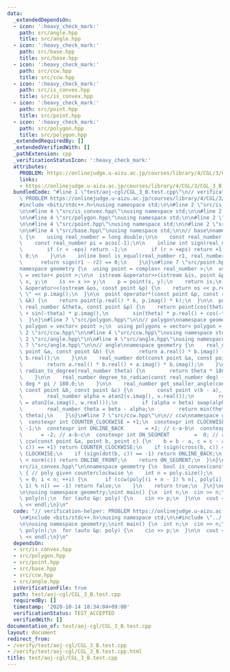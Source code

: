 ```yaml
---
data:
  _extendedDependsOn:
  - icon: ':heavy_check_mark:'
    path: src/angle.hpp
    title: src/angle.hpp
  - icon: ':heavy_check_mark:'
    path: src/base.hpp
    title: src/base.hpp
  - icon: ':heavy_check_mark:'
    path: src/ccw.hpp
    title: src/ccw.hpp
  - icon: ':heavy_check_mark:'
    path: src/is_convex.hpp
    title: src/is_convex.hpp
  - icon: ':heavy_check_mark:'
    path: src/point.hpp
    title: src/point.hpp
  - icon: ':heavy_check_mark:'
    path: src/polygon.hpp
    title: src/polygon.hpp
  _extendedRequiredBy: []
  _extendedVerifiedWith: []
  _pathExtension: cpp
  _verificationStatusIcon: ':heavy_check_mark:'
  attributes:
    PROBLEM: https://onlinejudge.u-aizu.ac.jp/courses/library/4/CGL/3/CGL_3_B
    links:
    - https://onlinejudge.u-aizu.ac.jp/courses/library/4/CGL/3/CGL_3_B
  bundledCode: "#line 1 \"test/aoj-cgl/CGL_3_B.test.cpp\"\n// verification-helper:\
    \ PROBLEM https://onlinejudge.u-aizu.ac.jp/courses/library/4/CGL/3/CGL_3_B\n\n\
    #include <bits/stdc++.h>\nusing namespace std;\n\n#line 2 \"src/is_convex.hpp\"\
    \n\n#line 4 \"src/is_convex.hpp\"\nusing namespace std;\n\n#line 2 \"src/polygon.hpp\"\
    \n\n#line 4 \"src/polygon.hpp\"\nusing namespace std;\n\n#line 2 \"src/point.hpp\"\
    \n\n#line 4 \"src/point.hpp\"\nusing namespace std;\n\n#line 2 \"src/base.hpp\"\
    \n\n#line 4 \"src/base.hpp\"\nusing namespace std;\n\n// base\nnamespace geometry\
    \ {\n    using real_number = long double;\n\n    const real_number eps = 1e-8;\n\
    \    const real_number pi = acos(-1);\n\n    inline int sign(real_number r) {\n\
    \        if (r < -eps) return -1;\n        if (r > +eps) return +1;\n        return\
    \ 0;\n    }\n\n    inline bool is_equal(real_number r1, real_number r2) {\n  \
    \      return sign(r1 - r2) == 0;\n    }\n}\n#line 7 \"src/point.hpp\"\n\n// point\n\
    namespace geometry {\n  using point = complex< real_number >;\n  using points\
    \ = vector< point >;\n\n  istream &operator>>(istream &is, point &p) {\n    real_number\
    \ x, y;\n    is >> x >> y;\n    p = point(x, y);\n    return is;\n  }\n\n  ostream\
    \ &operator<<(ostream &os, const point &p) {\n    return os << p.real() << \"\
    \ \" << p.imag();\n  }\n\n  point operator*(const point &p, const real_number\
    \ &k) {\n    return point(p.real() * k, p.imag() * k);\n  }\n\n  point rotate(const\
    \ real_number &theta, const point &p) {\n    return point(cos(theta) * p.real()\
    \ + sin(-theta) * p.imag(),\n        sin(theta) * p.real() + cos(-theta) * p.imag());\n\
    \  }\n}\n#line 7 \"src/polygon.hpp\"\n\n// polygon\nnamespace geometry {\n  using\
    \ polygon = vector< point >;\n  using polygons = vector< polygon >;\n}\n#line\
    \ 2 \"src/ccw.hpp\"\n\n#line 4 \"src/ccw.hpp\"\nusing namespace std;\n\n#line\
    \ 2 \"src/angle.hpp\"\n\n#line 4 \"src/angle.hpp\"\nusing namespace std;\n\n#line\
    \ 7 \"src/angle.hpp\"\n\n// angle\nnamespace geometry {\n    real_number cross(const\
    \ point &a, const point &b) {\n        return a.real() * b.imag() - a.imag() *\
    \ b.real();\n    }\n\n    real_number dot(const point &a, const point &b) {\n\
    \        return a.real() * b.real() + a.imag() * b.imag();\n    }\n\n    real_number\
    \ radian_to_degree(real_number theta) {\n        return theta * 180.0 / pi;\n\
    \    }\n\n    real_number degree_to_radian(const real_number deg) {\n        return\
    \ deg * pi / 180.0;\n    }\n\n    real_number get_smaller_angle(const point &a,\
    \ const point &b, const point &c) {\n        const point v(b - a), w(c - b);\n\
    \        real_number alpha = atan2(v.imag(), v.real());\n        real_number beta\
    \ = atan2(w.imag(), w.real());\n        if (alpha > beta) swap(alpha, beta);\n\
    \        real_number theta = beta - alpha;\n        return min(theta, 2 * pi -\
    \ theta);\n    }\n}\n#line 7 \"src/ccw.hpp\"\n\n// ccw\nnamespace geometry {\n\
    \  constexpr int COUNTER_CLOCKWISE = +1;\n  constexpr int CLOCKWISE         =\
    \ -1;\n  constexpr int ONLINE_BACK       = +2; // c-a-b\n  constexpr int ONLINE_FRONT\
    \      = -2; // a-b-c\n  constexpr int ON_SEGMENT        =  0; // a-c-b\n  int\
    \ ccw(const point &a, point b, point c) {\n    b = b - a, c = c - a;\n    if (sign(cross(b,\
    \ c)) == +1) return COUNTER_CLOCKWISE;\n    if (sign(cross(b, c)) == -1) return\
    \ CLOCKWISE;\n    if (sign(dot(b, c)) == -1) return ONLINE_BACK;\n    if (norm(b)\
    \ < norm(c)) return ONLINE_FRONT;\n    return ON_SEGMENT;\n  }\n}\n#line 8 \"\
    src/is_convex.hpp\"\n\nnamespace geometry {\n  bool is_convex(const polygon &poly)\
    \ { // poly given counterclockwise \n    int n = poly.size();\n    for (int i\
    \ = 0; i < n; ++i) {\n      if (ccw(poly[(i + n - 1) % n], poly[i], poly[(i +\
    \ 1) % n]) == -1) return false;\n    }\n    return true;\n  }\n}\n#line 7 \"test/aoj-cgl/CGL_3_B.test.cpp\"\
    \n\nusing namespace geometry;\nint main() {\n  int n;\n  cin >> n;\n\n  polygon\
    \ poly(n);\n  for (auto &p: poly) {\n    cin >> p;\n  }\n\n  cout << is_convex(poly)\
    \ << endl;\n}\n"
  code: "// verification-helper: PROBLEM https://onlinejudge.u-aizu.ac.jp/courses/library/4/CGL/3/CGL_3_B\n\
    \n#include <bits/stdc++.h>\nusing namespace std;\n\n#include \"../../src/is_convex.hpp\"\
    \n\nusing namespace geometry;\nint main() {\n  int n;\n  cin >> n;\n\n  polygon\
    \ poly(n);\n  for (auto &p: poly) {\n    cin >> p;\n  }\n\n  cout << is_convex(poly)\
    \ << endl;\n}\n"
  dependsOn:
  - src/is_convex.hpp
  - src/polygon.hpp
  - src/point.hpp
  - src/base.hpp
  - src/ccw.hpp
  - src/angle.hpp
  isVerificationFile: true
  path: test/aoj-cgl/CGL_3_B.test.cpp
  requiredBy: []
  timestamp: '2020-10-14 18:34:04+09:00'
  verificationStatus: TEST_ACCEPTED
  verifiedWith: []
documentation_of: test/aoj-cgl/CGL_3_B.test.cpp
layout: document
redirect_from:
- /verify/test/aoj-cgl/CGL_3_B.test.cpp
- /verify/test/aoj-cgl/CGL_3_B.test.cpp.html
title: test/aoj-cgl/CGL_3_B.test.cpp
---
```

